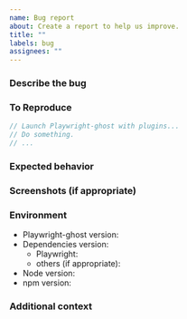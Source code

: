 ```yaml
---
name: Bug report
about: Create a report to help us improve.
title: ""
labels: bug
assignees: ""
---
```


### Describe the bug

<!-- A clear and concise description of what the bug is. -->

### To Reproduce

<!-- Please include a minimal reproduction case. Otherwise, include any
     information about how you're using Playwright-ghost. -->

```javascript
// Launch Playwright-ghost with plugins...
// Do something.
// ...
```

### Expected behavior

<!-- A clear and concise description of what you expected to happen. -->

### Screenshots (if appropriate)

<!-- If applicable, add screenshots to help explain your problem. -->

### Environment

- Playwright-ghost version<!-- e.g. 0.8.0 -->:
- Dependencies version:
  - Playwright<!-- e.g. 1.48.0, rebrowser-playwright 1.47.100 -->:
  - others (if appropriate)<!-- e.g. ghost-cursor 1.3.0 --->:
- Node version<!-- e.g. v22.9.0 -->:
- npm version<!-- e.g. 10.8.3 -->:

### Additional context

<!-- Add any other context about the problem here. -->
